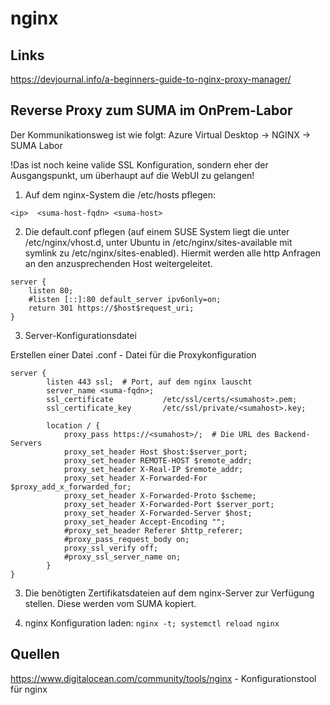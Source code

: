 # nginx

## Links
https://devjournal.info/a-beginners-guide-to-nginx-proxy-manager/

## Reverse Proxy zum SUMA im OnPrem-Labor

Der Kommunikationsweg ist wie folgt: 
Azure Virtual Desktop -> NGINX -> SUMA Labor

!Das ist noch keine valide SSL Konfiguration, sondern eher der Ausgangspunkt, um überhaupt auf die WebUI zu gelangen!

1. Auf dem nginx-System die /etc/hosts pflegen: 

`<ip>  <suma-host-fqdn> <suma-host>`

2. Die default.conf pflegen (auf einem SUSE System liegt die unter /etc/nginx/vhost.d, unter Ubuntu in /etc/nginx/sites-available mit symlink zu /etc/nginx/sites-enabled). Hiermit werden alle http Anfragen an den anzusprechenden Host weitergeleitet. 

```
server {
    listen 80;
    #listen [::]:80 default_server ipv6only=on;
    return 301 https://$host$request_uri;
}
```

3. Server-Konfigurationsdatei

Erstellen einer Datei <hostname-fqdn>.conf - Datei für die Proxykonfiguration 

``` 
server {
        listen 443 ssl;  # Port, auf dem nginx lauscht
        server_name <suma-fqdn>;
        ssl_certificate           /etc/ssl/certs/<sumahost>.pem;
        ssl_certificate_key       /etc/ssl/private/<sumahost>.key;
 
        location / {
            proxy_pass https://<sumahost>/;  # Die URL des Backend-Servers
            proxy_set_header Host $host:$server_port;
            proxy_set_header REMOTE-HOST $remote_addr;
            proxy_set_header X-Real-IP $remote_addr;
            proxy_set_header X-Forwarded-For $proxy_add_x_forwarded_for;
            proxy_set_header X-Forwarded-Proto $scheme;
            proxy_set_header X-Forwarded-Port $server_port;
            proxy_set_header X-Forwarded-Server $host;
            proxy_set_header Accept-Encoding "";
            #proxy_set_header Referer $http_referer;
            #proxy_pass_request_body on;
            proxy_ssl_verify off;
            #proxy_ssl_server_name on;
        }
}

```

3. Die benötigten Zertifikatsdateien auf dem nginx-Server zur Verfügung stellen. Diese werden vom SUMA kopiert. 

4. nginx Konfiguration laden: `nginx -t; systemctl reload nginx`


## Quellen

https://www.digitalocean.com/community/tools/nginx   - Konfigurationstool für nginx